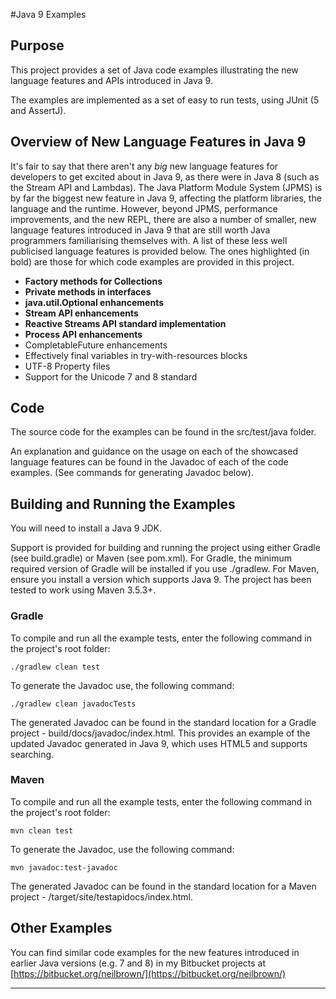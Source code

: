 #Java 9 Examples

## Purpose
This project provides a set of Java code examples illustrating the new language features and APIs introduced in Java 9. 

The examples are implemented as a set of easy to run tests, using JUnit (5 and AssertJ).

## Overview of New Language Features in Java 9
It's fair to say that there aren't any _big_ new language features for developers to get excited about in 
Java 9, as there were in Java 8 (such as the Stream API and Lambdas). The Java Platform Module System (JPMS) is by 
far the biggest new feature in Java 9, affecting the platform libraries, the language and the runtime. However, beyond 
JPMS, performance improvements, and the new REPL, there are also a number of smaller, new language features introduced
in Java 9 that are still worth Java programmers familiarising themselves with. A list of these less well publicised 
language features is provided below. The ones highlighted (in bold) are those for which code examples are provided in 
this project.

+ **Factory methods for Collections** 
+ **Private methods in interfaces**
+ **java.util.Optional enhancements** 
+ **Stream API enhancements**
+ **Reactive Streams API standard implementation**
+ **Process API enhancements**
+ CompletableFuture enhancements
+ Effectively final variables in try-with-resources blocks
+ UTF-8 Property files
+ Support for the Unicode 7 and 8 standard

## Code
The source code for the examples can be found in the src/test/java folder.

An explanation and guidance on the usage on each of the showcased language features can be found in the Javadoc of 
each of the code examples. (See commands for generating Javadoc below).

## Building and Running the Examples
You will need to install a Java 9 JDK. 

Support is provided for building and running the project using either Gradle (see build.gradle) or Maven 
(see pom.xml). For Gradle, the minimum required version of Gradle will be installed if you use ./gradlew. For Maven, 
ensure you install a version which supports Java 9. The project has been tested to work using Maven 3.5.3+.

### Gradle
To compile and run all the example tests, enter the  following command in the project's root folder:

```./gradlew clean test```

To generate the Javadoc use, the following command: 

```./gradlew clean javadocTests```

The generated Javadoc can be found in the standard location for a Gradle project - build/docs/javadoc/index.html.
This provides an example of the updated Javadoc generated in Java 9, which uses HTML5 and supports searching.

### Maven
To compile and run all the example tests, enter the following command in the project's root folder:

```mvn clean test```

To generate the Javadoc, use the following command: 

```mvn javadoc:test-javadoc```

The generated Javadoc can be found in the standard location for a Maven project - /target/site/testapidocs/index.html.

## Other Examples
You can find similar code examples for the new features introduced in earlier Java versions (e.g. 7 and 8) in my 
Bitbucket projects at [https://bitbucket.org/neilbrown/](https://bitbucket.org/neilbrown/)

---
